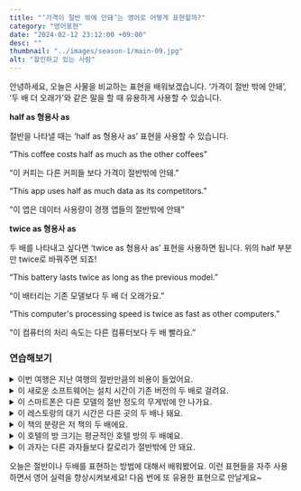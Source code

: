 ```yaml
---
title: "‘가격이 절반 밖에 안돼’는 영어로 어떻게 표현할까?"
category: "영어표현"
date: "2024-02-12 23:12:00 +09:00"
desc: ""
thumbnail: "../images/season-1/main-09.jpg"
alt: "할인하고 있는 사람"
---
```


안녕하세요, 오늘은 사물을 비교하는 표현을 배워보겠습니다. ‘가격이 절반 밖에 안돼’, ‘두 배 더 오래가’와 같은 말을 할 때 유용하게 사용할 수 있습니다.

**half as 형용사 as**

절반을 나타낼 때는 ‘half as 형용사 as’ 표현을 사용할 수 있습니다.

“This coffee costs half as much as the other coffees”

“이 커피는 다른 커피들 보다 가격이 절반밖에 안돼.”

“This app uses half as much data as its competitors.”

“이 앱은 데이터 사용량이 경쟁 앱들의 절반밖에 안돼”

**twice as 형용사 as**

두 배를 나타내고 싶다면 ‘twice as 형용사 as’ 표현을 사용하면 됩니다. 위의 half 부분만 twice로 바꿔주면 되죠!

“This battery lasts twice as long as the previous model.”

“이 배터리는 기존 모델보다 두 배 더 오래가요.”

“This computer's processing speed is twice as fast as other computers.”

“이 컴퓨터의 처리 속도는 다른 컴퓨터보다 두 배 빨라요.”

### 연습해보기

<details>
  <summary>이번 여행은 지난 여행의 절반만큼의 비용이 들었어요.</summary>
  <span>This trip cost half as much as the last one.</span>
</details>

<details>
 <summary>이 새로운 소프트웨어는 설치 시간이 기존 버전의 두 배로 걸려요.</summary>
  <span>The new software takes twice as long to install as the previous version.</span>
</details>

<details>
  <summary>이 스마트폰은 다른 모델의 절반 정도의 무게밖에 안 나가요.</summary>
  <span>This smartphone weighs half as much as the other models.</span>
</details>

<details>
  <summary>이 레스토랑의 대기 시간은 다른 곳의 두 배나 돼요.</summary>
  <span>The wait time at this restaurant is twice as long as at other places.</span>
</details>

<details>
  <summary>이 책의 분량은 저 책의 두 배에요.</summary>
  <span>This book is twice as thick as that one.</span>
</details>

<details>
  <summary>이 호텔의 방 크기는 평균적인 호텔 방의 두 배예요.</summary>
  <span>The room size in this hotel is twice as large as in an average hotel.</span>
</details>

<details>
  <summary>이 과자는 다른 과자들보다 칼로리가 절반밖에 안 돼요.</summary>
  <span>These snacks have half as many calories as others.</span>
</details>

오늘은 절반이나 두배를 표현하는 방법에 대해서 배워봤어요. 이런 표현들을 자주 사용하면서 영어 실력을 향상시켜보세요! 다음 번에 또 유용한 표현으로 만날게요~
